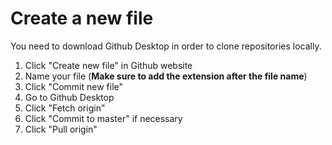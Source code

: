 # Create a new file 
You need to download Github Desktop in order to clone repositories locally.

1. Click "Create new file" in Github website
2. Name your file (**Make sure to add the extension after the file name**)
3. Click "Commit new file" 
4. Go to Github Desktop
5. Click "Fetch origin"
6. Click "Commit to master" if necessary
7. Click "Pull origin"
